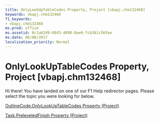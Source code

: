 ```yaml
---
title: OnlyLookUpTableCodes Property, Project [vbapj.chm132468]
keywords: vbapj.chm132468
f1_keywords:
- vbapj.chm132468
ms.prod: office
ms.assetid: 0c1a62d9-0843-4898-8ae6-fcb361c56fee
ms.date: 06/08/2017
localization_priority: Normal
---
```



# OnlyLookUpTableCodes Property, Project [vbapj.chm132468]

Hi there! You have landed on one of our F1 Help redirector pages. Please select the topic you were looking for below.

[OutlineCode.OnlyLookUpTableCodes Property (Project)](http://msdn.microsoft.com/library/172aeac5-98ed-9599-e9d3-cc0afde6b940%28Office.15%29.aspx)

[Task.PreleveledFinish Property (Project)](http://msdn.microsoft.com/library/edcb110a-41b7-c2ad-0382-d88cf5f3708c%28Office.15%29.aspx)


